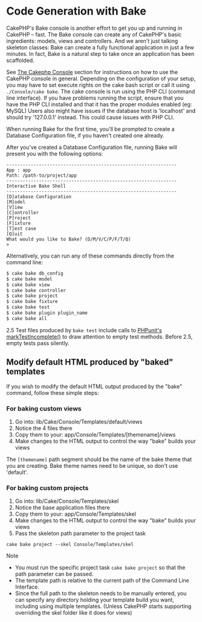 # Code Generation with Bake

CakePHP's Bake console is another effort to get you up and running
in CakePHP – fast. The Bake console can create any of CakePHP's
basic ingredients: models, views and controllers. And we aren't
just talking skeleton classes: Bake can create a fully functional
application in just a few minutes. In fact, Bake is a natural step
to take once an application has been scaffolded.

See [The Cakephp Console](#the-cakephp-console) section for instructions on how to use
the CakePHP console in general. Depending on the configuration of your
setup, you may have to set execute rights on the cake bash script or
call it using `./Console/cake bake`. The cake console is run using the
PHP CLI (command line interface). If you have problems running the script,
ensure that you have the PHP CLI installed and that it has the proper
modules enabled (eg: MySQL) Users also might have issues if the
database host is 'localhost' and should try '127.0.0.1' instead.
This could cause issues with PHP CLI.

When running Bake for the first time, you'll be prompted to create
a Database Configuration file, if you haven't created one already.

After you've created a Database Configuration file, running Bake
will present you with the following options:

    ---------------------------------------------------------------
    App : app
    Path: /path-to/project/app
    ---------------------------------------------------------------
    Interactive Bake Shell
    ---------------------------------------------------------------
    [D]atabase Configuration
    [M]odel
    [V]iew
    [C]ontroller
    [P]roject
    [F]ixture
    [T]est case
    [Q]uit
    What would you like to Bake? (D/M/V/C/P/F/T/Q)
    >

Alternatively, you can run any of these commands directly from the
command line:

``` bash
$ cake bake db_config
$ cake bake model
$ cake bake view
$ cake bake controller
$ cake bake project
$ cake bake fixture
$ cake bake test
$ cake bake plugin plugin_name
$ cake bake all
```

<div class="versionchanged">

2.5
Test files produced by `bake test` include calls to [PHPunit's markTestIncomplete()](https://phpunit.de/manual/3.7/en/incomplete-and-skipped-tests.html) to draw attention to empty test methods. Before 2.5, empty tests pass silently.

</div>

## Modify default HTML produced by "baked" templates

If you wish to modify the default HTML output produced by the
"bake" command, follow these simple steps:

### For baking custom views

1.  Go into: lib/Cake/Console/Templates/default/views
2.  Notice the 4 files there
3.  Copy them to your:
    app/Console/Templates/\[themename\]/views
4.  Make changes to the HTML output to control the way "bake" builds
    your views

The `[themename]` path segment should be the name of the bake
theme that you are creating. Bake theme names need to be unique, so
don't use 'default'.

### For baking custom projects

1.  Go into: lib/Cake/Console/Templates/skel
2.  Notice the base application files there
3.  Copy them to your:
    app/Console/Templates/skel
4.  Make changes to the HTML output to control the way "bake" builds
    your views
5.  Pass the skeleton path parameter to the project task

<!-- -->

    cake bake project --skel Console/Templates/skel

<div class="note">

<div class="title">

Note

</div>

- You must run the specific project task `cake bake project` so
  that the path parameter can be passed.
- The template path is relative to the current path of the Command
  Line Interface.
- Since the full path to the skeleton needs to be manually
  entered, you can specify any directory holding your template build
  you want, including using multiple templates. (Unless CakePHP starts
  supporting overriding the skel folder like it does for views)

</div>
